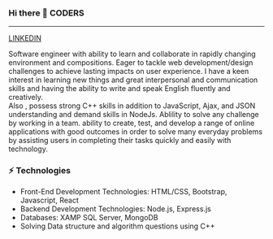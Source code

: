 ### Hi there 👋 CODERS
<hr>
<a href="https://www.linkedin.com/in/kashish-sharma-7a99b0252/">LINKEDIN</a>

Software engineer with ability to learn and collaborate in rapidly changing environment and compositions. Eager to tackle web development/design challenges to achieve lasting impacts on user experience. I have a keen interest in learning new things and great interpersonal and communication skills and having the ability to write and speak English fluently and creatively.<br>
Also , possess strong C++ skills in addition to JavaScript, Ajax, and JSON understanding and demand skills in NodeJs. Ablility to solve any challenge by working in a team. ability to create, test, and develop a range of online applications with good outcomes in order to solve many everyday problems by assisting users in completing their tasks quickly and easily with technology.


### ⚡ Technologies

- Front-End Development Technologies: HTML/CSS, Bootstrap, Javascript, React
- Backend Development Technologies: Node.js, Express.js
- Databases: XAMP SQL Server, MongoDB
- Solving Data structure and algorithm questions using C++
  

<!--
**Kashish01in/Kashish01in** is a ✨ _special_ ✨ repository because its `README.md` (this file) appears on your GitHub profile.

Here are some ideas to get you started:

- 🔭 I’m currently working on ...
- 🌱 I’m currently learning ...
- 👯 I’m looking to collaborate on ...
- 🤔 I’m looking for help with ...
- 💬 Ask me about ...
- 📫 How to reach me: ...
- 😄 Pronouns: ...
- ⚡ Fun fact: ...
-->
